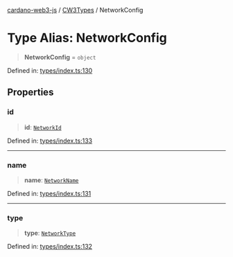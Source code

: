 [cardano-web3-js](../../../../index.md) / [CW3Types](../index.md) / NetworkConfig

# Type Alias: NetworkConfig

> **NetworkConfig** = `object`

Defined in: [types/index.ts:130](https://github.com/xray-network/cardano-web3-js/blob/main/src/types/index.ts#L130)

## Properties

### id

> **id**: [`NetworkId`](NetworkId.md)

Defined in: [types/index.ts:133](https://github.com/xray-network/cardano-web3-js/blob/main/src/types/index.ts#L133)

***

### name

> **name**: [`NetworkName`](NetworkName.md)

Defined in: [types/index.ts:131](https://github.com/xray-network/cardano-web3-js/blob/main/src/types/index.ts#L131)

***

### type

> **type**: [`NetworkType`](NetworkType.md)

Defined in: [types/index.ts:132](https://github.com/xray-network/cardano-web3-js/blob/main/src/types/index.ts#L132)

